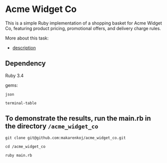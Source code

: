 # Acme Widget Co

This is a simple Ruby implementation of a shopping basket for Acme Widget Co, featuring product pricing, promotional offers, and delivery charge rules.

More about this task:

- [description](https://docs.google.com/document/d/15lqdsAkygksBc-cDefDzLnCEXzi8kPseIW6cXO75bw4/edit?tab=t.0)

Dependency
-

Ruby 3.4

gems:

    json

    terminal-table

To demonstrate the results, run the main.rb in the directory `/acme_widget_co`
-

    git clone git@github.com:makarenkoj/acme_widget_co.git

    cd /acme_widget_co

    ruby main.rb
